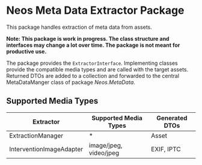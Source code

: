 # Neos Meta Data Extractor Package
This package handles extraction of meta data from assets. 

**Note: This package is work in progress. The class structure and interfaces may change a lot over time. The package is not meant for productive use.**

The package provides the `ExtractorInterface`. Implementing classes provide the compatible media types and are called with the target assets. Returned DTOs are added to a collection and forwarded to the central MetaDataManger class of package *Neos.MetaData*.

## Supported Media Types

Extractor                | Supported Media Types  | Generated DTOs
------------------------ | ---------------------- | --------------
ExtractionManager        | *                      | Asset
InterventionImageAdapter | image/jpeg, video/jpeg | EXIF, IPTC
